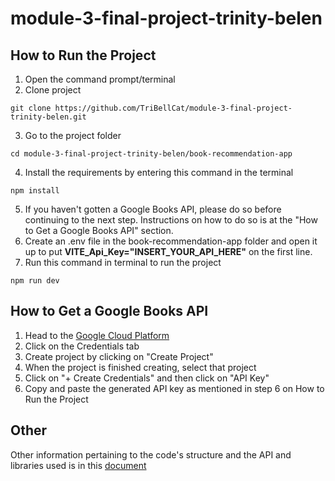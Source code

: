 # module-3-final-project-trinity-belen
 
## How to Run the Project
1. Open the command prompt/terminal
2. Clone project 
```
git clone https://github.com/TriBellCat/module-3-final-project-trinity-belen.git
```
3. Go to the project folder 
```
cd module-3-final-project-trinity-belen/book-recommendation-app
```
4. Install the requirements by entering this command in the terminal
```
npm install
```
5. If you haven't gotten a Google Books API, please do so before continuing to the next step. Instructions on how to do so is at the "How to Get a Google Books API" section.
6. Create an .env file in the book-recommendation-app folder and open it up to put **VITE_Api_Key="INSERT_YOUR_API_HERE"** on the first line.
7. Run this command in terminal to run the project
```
npm run dev
```

## How to Get a Google Books API
1. Head to the [Google Cloud Platform](https://console.developers.google.com/apis/credentials)
2. Click on the Credentials tab
3. Create project by clicking on "Create Project"
4. When the project is finished creating, select that project
5. Click on "+ Create Credentials" and then click on "API Key"
6. Copy and paste the generated API key as mentioned in step 6 on How to Run the Project

## Other 
Other information pertaining to the code's structure and the API and libraries used is in this [document](https://docs.google.com/document/d/1ervU2UGccMAh6cDOnvskbUd97rN3S7KTtbWg6xhDhIw/edit?usp=sharing)
